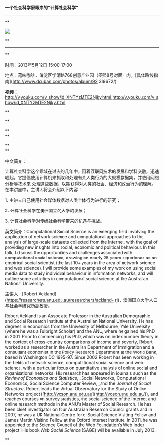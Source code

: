 **一个社会科学家眼中的“计算社会科学”**

****

**

![](http://www.swarmagents.cn/files/201305051326_Picture-24.png)

**

****

**

时间：2013年5月12日 15:00-17:00

  

地点：蕴味咖啡，海淀区学清路768创意产业园（圣熙8号对面）内。[具体路线指南](http://www.douban.com/photos/album/92
319672/)

  

**视频：**<http://v.youku.com/v_show/id_XNTYzMTE2Njky.html>,<http://v.youku.com/v_show/id_XNTYzMTE2Njky.html>

**

  

**

**  
**

**  
**

中文简介：

  

计算社会科学这个领域在过去的几年中，因着互联网技术的发展和学科交融，迅速崛起。它提倡使用计算机来抓取和处理有关人类行为的大规模数据集，并使用网络分析等技术来
处理这些数据，以期获得对人类的社会、经济和政治行为的理解。在本讲座中，主讲人将会介绍以下内容：

  

1\. 主讲人自己使用社会媒体数据对人类个体行为进行的研究；

2\. 计算社会科学在澳洲国立的大学的发展；

3\. 计算社会科学对传统社会科学带来的机遇与挑战。

英文简介：Computational Social Science is an emerging field involving the
application of network science and computational approaches to the analysis of
large-scale datasets collected from the Internet, with the goal of providing
new insights into social, economic and political behaviour. In this talk, I
discuss the opportunities and challenges associated with computational social
science, drawing on nearly 25 years experience as an empirical social
scientist (the last 10+ years in the area of network science and web science).
I will provide some examples of my work on using social media data to study
individual behaviour in information networks, and will outline some activities
in computational social science at the Australian National University.

  

主讲人：[Robert Ackland](https://researchers.anu.edu.au/researchers/ackland-
rj)，澳洲国立大学人口与社会学研究所副教授。

  

Robert Ackland is an Associate Professor in the Australian Demographic and
Social Research Institute at the Australian National University. He has
degrees in economics from the University of Melbourne, Yale University (where
he was a Fulbright Scholar) and the ANU, where he gained his PhD in 2001.
Prior to commencing his PhD, which was on index number theory in the context
of cross-country comparisons of income and poverty, Robert worked as a
researcher in the Australian Department of Immigration and a consultant
economist in the Policy Research Department at the World Bank, based in
Washington DC 1995-97. Since 2002 Robert has been working in the fields of
network science, computational social science and web science, with a
particular focus on quantitative analysis of online social and organisational
networks. His research has appeared in journals such as the _Review of
Economics and Statistics_, _Social Networks, Computational Economics, Social
Science Computer Review, _and the _Journal of Social Structure_. Robert leads
the Virtual Observatory for the Study of Online Networks project
([http://voson.anu.edu.au](http://voson.anu.edu.au/)), and teaches courses on
survey statistics, the social science of the Internet and online research
methods in the ANU′s Master of Social Research. He has been chief investigator
on four Australian Research Council grants and in 2007, he was a UK National
Centre for e-Social Science Visiting Fellow and James Martin Visiting Fellow
at the Oxford Internet Institute. In 2011, he was appointed to the Science
Council of the Web Foundation′s Web Index project. His book _Web Social
Science_ (SAGE) will be available in July 2013.  

  

**

